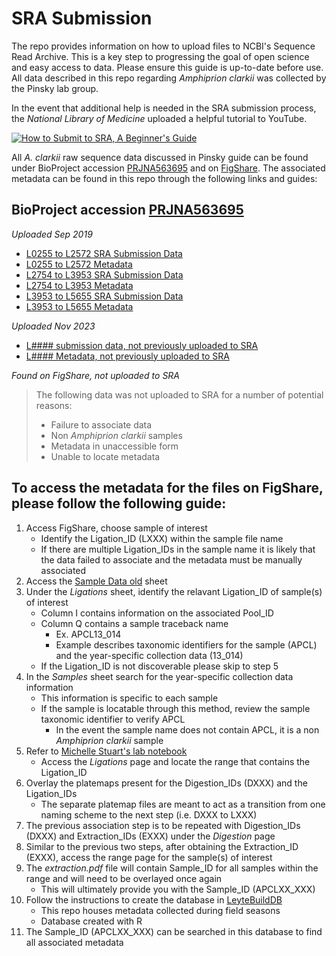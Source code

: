 SRA Submission
==============
The repo provides information on how to upload files to NCBI's Sequence Read Archive. This is a key step to progressing the goal of open science and easy access to data. Please ensure this guide is up-to-date before use. All data described in this repo regarding *Amphiprion clarkii* was collected by the Pinsky lab group.

In the event that additional help is needed in the SRA submission process, the *National Library of Medicine* uploaded a helpful tutorial to YouTube. 

[![How to Submit to SRA, A Beginner's Guide](https://img.youtube.com/vi/PTg9Ru68fc0/hqdefault.jpg)](https://youtu.be/PTg9Ru68fc0)



All *A. clarkii* raw sequence data discussed in Pinsky guide can be found under BioProject accession [PRJNA563695](https://www.ncbi.nlm.nih.gov/bioproject/PRJNA563695) and on [FigShare](https://doi.org/10.6084/m9.figshare.24653490.v1). The associated metadata can be found in this repo through the following links and guides:



## **BioProject accession [PRJNA563695](https://www.ncbi.nlm.nih.gov/Traces/study/?acc=SRP220170)**

*Uploaded Sep 2019*
- [L0255 to L2572 SRA Submission Data](https://github.com/pinskylab/SRA-submission/blob/master/amphiprion-clarkii-table1.tsv)
- [L0255 to L2572 Metadata](https://github.com/pinskylab/SRA-submission/blob/master/amphiprion-clarkii-metadata1.tsv)
- [L2754 to L3953 SRA Submission Data](https://github.com/pinskylab/SRA-submission/blob/master/amphiprion-clarkii-table2.tsv)
- [L2754 to L3953 Metadata](https://github.com/pinskylab/SRA-submission/blob/master/amphiprion-clarkii-metadata2.tsv)
- [L3953 to L5655 SRA Submission Data](https://github.com/pinskylab/SRA-submission/blob/master/amphiprion-clarkii-table3.tsv)
- [L3953 to L5655 Metadata](https://github.com/pinskylab/SRA-submission/blob/master/amphiprion-clarkii-metadata3.tsv)

*Uploaded Nov 2023*
- [L#### submission data, not previously uploaded to SRA](https://github.com/pinskylab/SRA-submission/blob/master/SRA_Upload_Nov_2023%20-%20Version%20to%20submit%20to%20SRA.tsv)
- [L#### Metadata, not previously uploaded to SRA](https://github.com/pinskylab/SRA-submission/blob/master/SRA_Upload_Nov_2023%20-%20Metadata.tsv)

*Found on FigShare, not uploaded to SRA*
> The following data was not uploaded to SRA for a number of potential reasons:
  > - Failure to associate data
  > - Non *Amphiprion clarkii* samples
  > - Metadata in unaccessible form
  > - Unable to locate metadata

## To access the metadata for the files on FigShare, please follow the following guide:
1. Access FigShare, choose sample of interest
   - Identify the Ligation_ID (LXXX) within the sample file name
   - If there are multiple Ligation_IDs in the sample name it is likely that the data failed to associate and the metadata must be manually associated
2. Access the [Sample Data old](Sample_Data_old.xlsx) sheet
3. Under the *Ligations* sheet, identify the relavant Ligation_ID of sample(s) of interest
   - Column I contains information on the associated Pool_ID
   - Column Q contains a sample traceback name
     - Ex. APCL13_014
     - Example describes taxonomic identifiers for the sample (APCL) and the year-specific collection data (13_014)
   - If the Ligation_ID is not discoverable please skip to step 5
4. In the *Samples* sheet search for the year-specific collection data information
   - This information is specific to each sample
   - If the sample is locatable through this method, review the sample taxonomic identifier to verify APCL
     - In the event the sample name does not contain APCL, it is a non *Amphiprion clarkii* sample
5. Refer to [Michelle Stuart's lab notebook](https://pinskylab.github.io/laboratory/laboratory-notebooks/)
   - Access the *Ligations* page and locate the range that contains the Ligation_ID
6. Overlay the platemaps present for the Digestion_IDs (DXXX) and the Ligation_IDs
   - The separate platemap files are meant to act as a transition from one naming scheme to the next step (i.e. DXXX to LXXX)
7. The previous association step is to be repeated with Digestion_IDs (DXXX) and Extraction_IDs (EXXX) under the *Digestion* page
8.  Similar to the previous two steps, after obtaining the Extraction_ID (EXXX), access the range page for the sample(s) of interest
9.  The *extraction.pdf* file will contain Sample_ID for all samples within the range and will need to be overlayed once again
    - This will ultimately provide you with the Sample_ID (APCLXX_XXX)
10. Follow the instructions to create the database in [LeyteBuildDB](https://github.com/pinskylab/leyteBuildDB)
    - This repo houses metadata collected during field seasons
    - Database created with R
11. The Sample_ID (APCLXX_XXX) can be searched in this database to find all associated metadata
